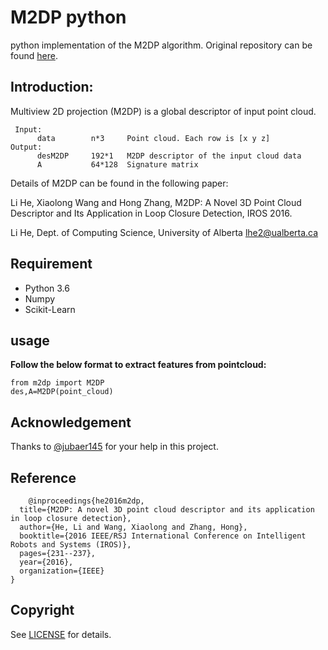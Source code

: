 # M2DP python
 python implementation of the M2DP algorithm. Original repository can be found [here](https://github.com/LiHeUA/M2DP).
 

## Introduction:
 Multiview 2D projection (M2DP) is a global descriptor of input point cloud.
 
 ```
  Input:
       data        n*3     Point cloud. Each row is [x y z]
 Output:
       desM2DP     192*1   M2DP descriptor of the input cloud data
       A           64*128  Signature matrix
 ```
 Details of M2DP can be found in the following paper:

 Li He, Xiaolong Wang and Hong Zhang, M2DP: A Novel 3D Point Cloud 
 Descriptor and Its Application in Loop Closure Detection, IROS 2016.

 Li He, Dept. of Computing Science, University of Alberta
 lhe2@ualberta.ca
 
## Requirement
- Python 3.6
- Numpy 
- Scikit-Learn


## usage 

**Follow the below format to extract features from pointcloud:**

```
from m2dp import M2DP
des,A=M2DP(point_cloud)

```

## Acknowledgement

Thanks to  [@jubaer145](https://github.com/jubaer145) for your help in this project.

## Reference

		@inproceedings{he2016m2dp,
	  title={M2DP: A novel 3D point cloud descriptor and its application in loop closure detection},
	  author={He, Li and Wang, Xiaolong and Zhang, Hong},
	  booktitle={2016 IEEE/RSJ International Conference on Intelligent Robots and Systems (IROS)},
	  pages={231--237},
	  year={2016},
	  organization={IEEE}
	}


## Copyright
See [LICENSE](LICENSE) for details.
